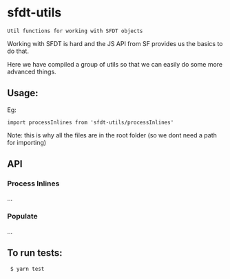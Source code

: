 # sfdt-utils

`Util functions for working with SFDT objects`

Working with SFDT is hard and the JS API from SF provides us the basics to do that.

Here we have compiled a group of utils so that we can easily do some more advanced things.

## Usage:

Eg:

```
import processInlines from 'sfdt-utils/processInlines'
```

Note: this is why all the files are in the root folder (so we dont need a path for importing)

## API

### Process Inlines

...

### Populate

...


## To run tests:

```
 $ yarn test
```
